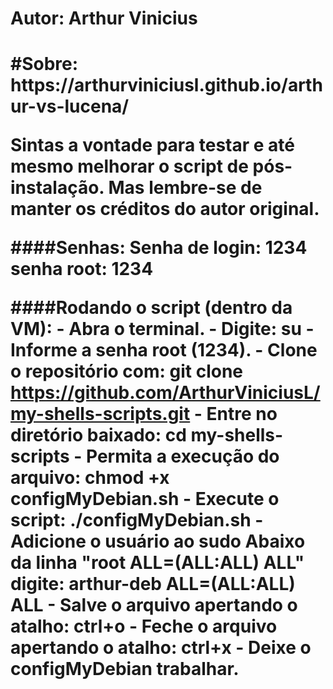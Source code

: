 <h1/>Autor: Arthur Vinicius<h1/>
#Sobre: https://arthurviniciusl.github.io/arthur-vs-lucena/

Sintas a vontade para testar e até mesmo melhorar o script de pós-instalação. Mas lembre-se de manter os créditos do autor original.

####Senhas:
    Senha de login: 1234
    senha root: 1234
    
####Rodando o script (dentro da VM):
    - Abra o terminal.
    - Digite:
        su
    - Informe a senha root (1234).
    - Clone o repositório com:
        git clone https://github.com/ArthurViniciusL/my-shells-scripts.git
    - Entre no diretório baixado:
        cd my-shells-scripts
    - Permita a execução do arquivo:
        chmod +x configMyDebian.sh
    - Execute o script:
        ./configMyDebian.sh
    - Adicione o usuário ao sudo Abaixo da linha "root ALL=(ALL:ALL) ALL" 
        digite: arthur-deb ALL=(ALL:ALL) ALL
    - Salve o arquivo apertando o atalho: ctrl+o
    - Feche o arquivo apertando o atalho: ctrl+x
    - Deixe o configMyDebian trabalhar.
